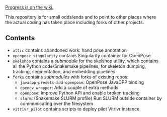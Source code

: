 [Progress is on the wiki.](https://github.com/frankier/gsoc2020/wiki)

This repository is for small odds/ends and to point to other places where the
actual coding has taken place including forks of other projects.

## Contents

* `attic` contains abandoned work: hand pose annotation
* `openpose_singularity` contains Singularity container for OpenPose
* `skelshop` contains a *submodule* for the skelshop utility, which contains
  all the Python code/Snakemake pipelines, for skeleton dumping, tracking,
  segmentation, and embedding pipelines
* `forks` contains *submodules* with forks of existing repos:
  * `javacpp-presets-add-openpose`: OpenPose JavaCPP binding
  * `opencv_wrapper`: Add a couple of extra methods
  * `openpose`: Improve Python API and enable broken tracking
  * `slurm`: (Snakemake SLURM profile) Run SLURM outside container by
    communicating over the filesystem
* `vitrivr_pilot` contains scripts to deploy pilot Vitrivr instance
